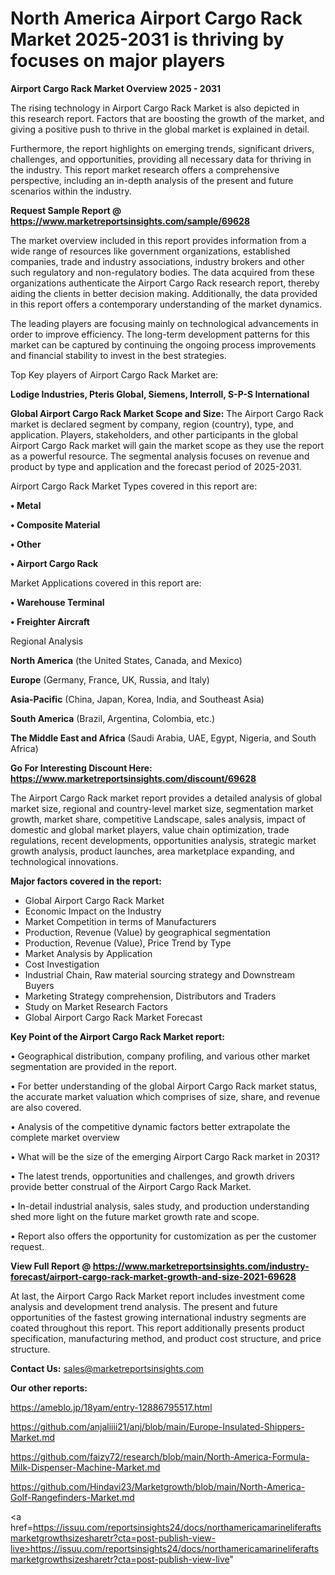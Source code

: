  # North America Airport Cargo Rack Market 2025-2031 is thriving by focuses on major players

<Strong> Airport Cargo Rack Market Overview 2025 - 2031</strong>

The rising technology in Airport Cargo Rack Market is also depicted in this research report. Factors that are boosting the growth of the market, and giving a positive push to thrive in the global market is explained in detail.

Furthermore, the report highlights on emerging trends, significant drivers, challenges, and opportunities, providing all necessary data for thriving in the industry. This report market research offers a comprehensive perspective, including an in-depth analysis of the present and future scenarios within the industry.

<strong>Request Sample Report @ <a href=https://www.marketreportsinsights.com/sample/69628>https://www.marketreportsinsights.com/sample/69628</a></strong>

The market overview included in this report provides information from a wide range of resources like government organizations, established companies, trade and industry associations, industry brokers and other such regulatory and non-regulatory bodies. The data acquired from these organizations authenticate the Airport Cargo Rack research report, thereby aiding the clients in better decision making. Additionally, the data provided in this report offers a contemporary understanding of the market dynamics.

The leading players are focusing mainly on technological advancements in order to improve efficiency. The long-term development patterns for this market can be captured by continuing the ongoing process improvements and financial stability to invest in the best strategies.

Top Key players of Airport Cargo Rack Market are:

<strong>Lodige Industries, Pteris Global, Siemens, Interroll, S-P-S International</strong>

<strong><b>Global Airport Cargo Rack Market Scope and Size:</b></strong>
The Airport Cargo Rack market is declared segment by company, region (country), type, and application. Players, stakeholders, and other participants in the global Airport Cargo Rack market will gain the market scope as they use the report as a powerful resource. The segmental analysis focuses on revenue and product by type and application and the forecast period of 2025-2031.

Airport Cargo Rack Market Types covered in this report are:

<strong>• Metal

• Composite Material

• Other

• Airport Cargo Rack</strong>

Market Applications covered in this report are:

<strong>• Warehouse Terminal

• Freighter Aircraft</strong> 

Regional Analysis

<strong>North America</strong> (the United States, Canada, and Mexico)

<strong>Europe</strong> (Germany, France, UK, Russia, and Italy)

<strong>Asia-Pacific</strong> (China, Japan, Korea, India, and Southeast Asia)

<strong>South America</strong> (Brazil, Argentina, Colombia, etc.)

<strong>The Middle East and Africa</strong> (Saudi Arabia, UAE, Egypt, Nigeria, and South Africa)

<strong>Go For Interesting Discount Here: <a href=https://www.marketreportsinsights.com/discount/69628>https://www.marketreportsinsights.com/discount/69628</a></strong>

The Airport Cargo Rack market report provides a detailed analysis of global market size, regional and country-level market size, segmentation market growth, market share, competitive Landscape, sales analysis, impact of domestic and global market players, value chain optimization, trade regulations, recent developments, opportunities analysis, strategic market growth analysis, product launches, area marketplace expanding, and technological innovations.

<strong><b>Major factors covered in the report:</b></strong>
<ul>
  <li>Global Airport Cargo Rack Market </li>
  <li>Economic Impact on the Industry</li>
  <li>Market Competition in terms of Manufacturers</li>
  <li>Production, Revenue (Value) by geographical segmentation</li>
  <li>Production, Revenue (Value), Price Trend by Type</li>
  <li>Market Analysis by Application</li>
  <li>Cost Investigation</li>
  <li>Industrial Chain, Raw material sourcing strategy and Downstream Buyers</li>
  <li>Marketing Strategy comprehension, Distributors and Traders</li>
  <li>Study on Market Research Factors</li>
  <li>Global Airport Cargo Rack Market Forecast</li>
</ul>

<strong><b>Key Point of the Airport Cargo Rack Market report:</b></strong>

• Geographical distribution, company profiling, and various other market segmentation are provided in the report.

• For better understanding of the global Airport Cargo Rack market status, the accurate market valuation which comprises of size, share, and revenue are also covered.

• Analysis of the competitive dynamic factors better extrapolate the complete market overview

• What will be the size of the emerging Airport Cargo Rack market in 2031?

• The latest trends, opportunities and challenges, and growth drivers provide better construal of the Airport Cargo Rack Market.

• In-detail industrial analysis, sales study, and production understanding shed more light on the future market growth rate and scope.

• Report also offers the opportunity for customization as per the customer request.

<strong><b>View Full Report @ <a href=https://www.marketreportsinsights.com/industry-forecast/airport-cargo-rack-market-growth-and-size-2021-69628>https://www.marketreportsinsights.com/industry-forecast/airport-cargo-rack-market-growth-and-size-2021-69628</a></b></strong>


At last, the Airport Cargo Rack Market report includes investment come analysis and development trend analysis. The present and future opportunities of the fastest growing international industry segments are coated throughout this report. This report additionally presents product specification, manufacturing method, and product cost structure, and price structure.

<strong>Contact Us:</strong>
sales@marketreportsinsights.com

<strong>Our other reports:</strong>

<a href=https://ameblo.jp/18yam/entry-12886795517.html>https://ameblo.jp/18yam/entry-12886795517.html</a>

<a href=https://github.com/anjaliiii21/anj/blob/main/Europe-Insulated-Shippers-Market.md>https://github.com/anjaliiii21/anj/blob/main/Europe-Insulated-Shippers-Market.md</a>

<a href=https://github.com/faizy72/research/blob/main/North-America-Formula-Milk-Dispenser-Machine-Market.md>https://github.com/faizy72/research/blob/main/North-America-Formula-Milk-Dispenser-Machine-Market.md</a>

<a href=https://github.com/Hindavi23/Marketgrowth/blob/main/North-America-Golf-Rangefinders-Market.md>https://github.com/Hindavi23/Marketgrowth/blob/main/North-America-Golf-Rangefinders-Market.md</a>

<a href=https://issuu.com/reportsinsights24/docs/northamericamarineliferaftsmarketgrowthsizesharetr?cta=post-publish-view-live>https://issuu.com/reportsinsights24/docs/northamericamarineliferaftsmarketgrowthsizesharetr?cta=post-publish-view-live</a>"
